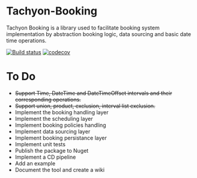 # Tachyon-Booking
Tachyon Booking is a library used to facilitate booking system implementation by abstraction booking logic, data sourcing and basic date time operations.

[![Build status](https://ci.appveyor.com/api/projects/status/4orvyyxnovd0nsgx/branch/master?svg=true)](https://ci.appveyor.com/project/Arsslensoft/tachyon-booking/branch/master)
[![codecov](https://codecov.io/gh/Arsslensoft/Tachyon-Booking/branch/master/graph/badge.svg)](https://codecov.io/gh/Arsslensoft/Tachyon-Booking)

# To Do
* ~~Support Time, DateTime and DateTimeOffset intervals and their corresponding operations.~~
* ~~Support union, product, exclusion, interval list exclusion.~~
* Implement the booking handling layer
* Implement the scheduling layer
* Implement booking policies handling
* Implement data sourcing layer
* Implement booking persistance layer
* Implement unit tests
* Publish the package to Nuget
* Implement a CD pipeline
* Add an example
* Document the tool and create a wiki
